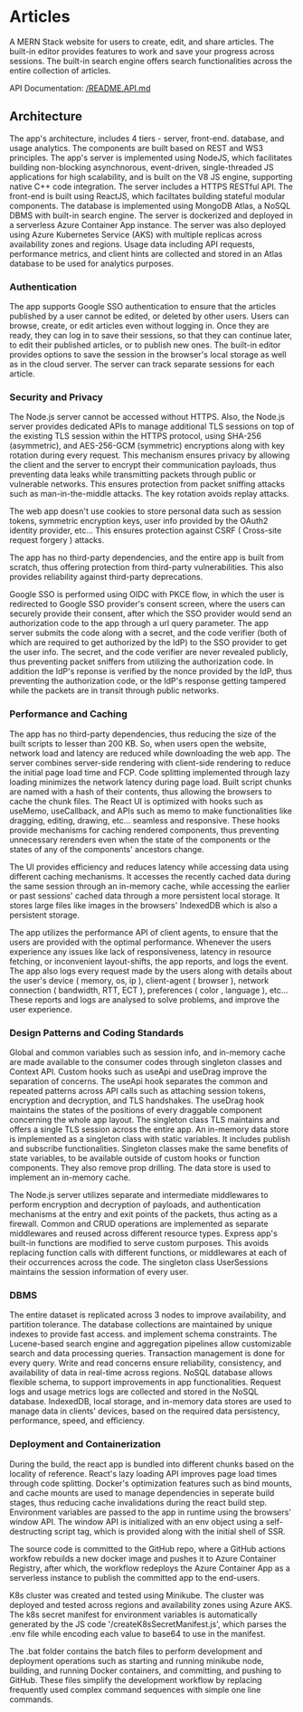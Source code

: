 # Articles

A MERN Stack website for users to create, edit, and share articles. The built-in editor provides features to work and save your progress across sessions. The built-in search engine offers search functionalities across the entire collection of articles.

API Documentation: [/README.API.md](/README.API.md)

## Architecture

The app's architecture, includes 4 tiers - server, front-end. database, and usage analytics. The components are built based on REST and WS3 principles. The app's server is implemented using NodeJS, which facilitates building non-blocking asynchnorous, event-driven, single-threaded JS applications for high scalability, and is built on the V8 JS engine, supporting native C++ code integration. The server includes a HTTPS RESTful API. The front-end is built using ReactJS, which faciltates building stateful modular components. The database is implemented using MongoDB Atlas, a NoSQL DBMS with built-in search engine. The server is dockerized and deployed in a serverless Azure Container App instance. The server was also deployed using Azure Kubernetes Service (AKS) with multiple replicas across availability zones and regions. Usage data including API requests, performance metrics, and client hints are collected and stored in an Atlas database to be used for analytics purposes.

### Authentication

The app supports Google SSO authentication to ensure that the articles published by a user cannot be edited, or deleted by other users. Users can browse, create, or edit articles even without logging in. Once they are ready, they can log in to save their sessions, so that they can continue later, to edit their published articles, or to publish new ones. The built-in editor provides options to save the session in the browser's local storage as well as in the cloud server. The server can track separate sessions for each article.

### Security and Privacy

The Node.js server cannot be accessed without HTTPS. Also, the Node.js server provides dedicated APIs to manage additional TLS sessions on top of the existing TLS session within the HTTPS protocol, using SHA-256 (asymmetric), and AES-256-GCM (symmetric) encryptions along with key rotation during every request.
This mechanism ensures privacy by allowing the client and the server to encrypt their communication payloads, thus preventing data leaks while transmitting packets through public or vulnerable networks. This ensures protection from packet sniffing attacks such as man-in-the-middle attacks. The key rotation avoids replay attacks.

The web app doesn't use cookies to store personal data such as session tokens, symmetric encryption keys, user info provided by the OAuth2 identity provider, etc... This ensures protection against CSRF ( Cross-site request forgery ) attacks.

The app has no third-party dependencies, and the entire app is built from scratch, thus offering protection from third-party vulnerabilities. This also provides reliability against third-party deprecations.

Google SSO is performed using OIDC with PKCE flow, in which the user is redirected to Google SSO provider's consent screen, where the users can securely provide their consent, after which the SSO provider would send an authorization code to the app through a url query parameter. The app server submits the code along with a secret, and the code verifier (both of which are required to get authorized by the IdP) to the SSO provider to get the user info. The secret, and the code verifier are never revealed publicly, thus preventing packet sniffers from utilizing the authorization code. In addition the IdP's reponse is verified by the nonce provided by the IdP, thus preventing the authorization code, or the IdP's response getting tampered while the packets are in transit through public networks.

### Performance and Caching

The app has no third-party dependencies, thus reducing the size of the built scripts to lesser than 200 KB. So, when users open the website, network load and latency are reduced while downloading the web app. The server combines server-side rendering with client-side rendering to reduce the initial page load time and FCP. Code splitting implemented through lazy loading minimizes the network latency during page load. Built script chunks are named with a hash of their contents, thus allowing the browsers to cache the chunk files.
The React UI is optimized with hooks such as useMemo, useCallback, and APIs such as memo to make functionalities like dragging, editing, drawing, etc... seamless and responsive. These hooks provide mechanisms for caching rendered components, thus preventing unnecessary rerenders even when the state of the components or the states of any of the components' ancestors change. 

The UI provides efficiency and reduces latency while accessing data using different caching mechanisms. It accesses the recently cached data during the same session through an in-memory cache, while accessing the earlier or past sessions' cached data through a more persistent local storage. It stores large files like images in the browsers' IndexedDB which is also a persistent storage.

The app utilizes the performance API of client agents, to ensure that the users are provided with the optimal performance. Whenever the users experience any issues like lack of responsiveness, latency in resource fetching, or inconvenient layout-shifts, the app reports, and logs the event. 
The app also logs every request made by the users along with details about the user's device ( memory, os, ip ), client-agent ( browser ), network connection ( bandwidth, RTT, ECT ), preferences ( color , language ), etc...
These reports and logs are analysed to solve problems, and improve the user experience.

### Design Patterns and Coding Standards

Global and common variables such as session info, and in-memory cache are made available to the consumer codes through singleton classes and Context API.
Custom hooks such as useApi and useDrag improve the separation of concerns. The useApi hook separates the common and repeated patterns across API calls such as attaching session tokens, encryption and decryption, and TLS handshakes. The useDrag hook maintains the states of the positions of every draggable component concerning the whole app layout. 
The singleton class TLS maintains and offers a single TLS session across the entire app.
An in-memory data store is implemented as a singleton class with static variables. It includes publish and subscribe functionalities. Singleton classes make the same benefits of state variables, to be available outside of custom hooks or function components. They also remove prop drilling. The data store is used to implement an in-memory cache. 

The Node.js server utilizes separate and intermediate middlewares to perform encryption and decryption of payloads, and authentication mechanisms at the entry and exit points of the packets, thus acting as a firewall. Common and CRUD operations are implemented as separate middlewares and reused across different resource types. 
Express app's built-in functions are modified to serve custom purposes. This avoids replacing function calls with different functions, or middlewares at each of their occurrences across the code.
The singleton class UserSessions maintains the session information of every user.

### DBMS

The entire dataset is replicated across 3 nodes to improve availability, and partition tolerance. The database collections are maintained by unique indexes to provide fast access. and implement schema constraints. The Lucene-based search engine and aggregation pipelines allow customizable search and data processing queries. Transaction management is done for every query. Write and read concerns ensure reliability, consistency, and availability of data in real-time across regions. NoSQL database allows flexible schema, to support improvements in app functionalities.  Request logs and usage metrics logs are collected and stored in the NoSQL database.
IndexedDB, local storage, and in-memory data stores are used to manage data in clients' devices, based on the required data persistency, performance, speed, and efficiency.

### Deployment and Containerization

During the build, the react app is bundled into different chunks based on the locality of reference. React's lazy loading API improves page load times through code splitting. Docker's optimization features such as bind mounts, and cache mounts are used to manage dependencies in seperate build stages, thus reducing cache invalidations during the react build step.
Environment variables are passed to the app in runtime using the browsers' window API. The window API is initialized with an env object using a self-destructing script tag, which is provided along with the initial shell of SSR.

The source code is committed to the GitHub repo, where a GitHub actions workfow rebuilds a new docker image and pushes it to Azure Container Registry, after which, the workflow redeploys the Azure Container App as a serverless instance to publish the committed app to the end-users.

K8s cluster was created and tested using Minikube. The cluster was deployed and tested across regions and availability zones using Azure AKS. The k8s secret manifest for environment variables is automatically generated by the JS code '/createK8sSecretManifest.js', which parses the .env file while encoding each value to base64 to use in the manifest.

The .bat folder contains the batch files to perform development and deployment operations such as starting and running minikube node, building, and running Docker containers, and committing, and pushing to GitHub. These files simplify the development workflow by replacing frequently used complex command sequences with simple one line commands.
